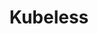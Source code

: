 ---
git: https://github.com/kubeless
logohandle: kubelessio
sort: kubeless
title: Kubeless
website: https://kubeless.io/
---